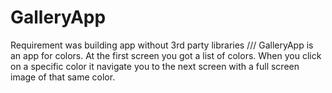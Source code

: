 # GalleryApp
Requirement was building app without 3rd party libraries ///
GalleryApp is an app for colors. At the first screen you got a list of colors. When you click on a specific color it navigate you to the next screen with a full screen image of that same color.
